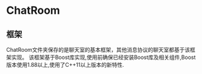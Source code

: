 # ChatRoom

## 框架
ChatRoom文件夹保存的是聊天室的基本框架，其他消息协议的聊天室都基于该框架实现。
该框架基于Boost库实现,使用前确保已经安装Boost库及相关组件,Boost版本使用1.88以上,使用了C++11以上版本的新特性.
